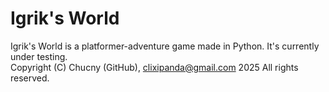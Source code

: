# Igrik's World
Igrik's World is a platformer-adventure game made in Python. It's currently under testing. <br>
Copyright (C) Chucny (GitHub), clixipanda@gmail.com 2025 All rights reserved.
